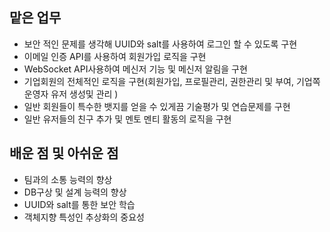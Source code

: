 


## 맡은 업무

- 보안 적인 문제를 생각해 UUID와 salt를 사용하여 로그인 할 수 있도록 구현
- 이메일 인증 API를 사용하여 회원가입 로직을 구현
- WebSocket API사용하여 메신저 기능 및 메신저 알림을 구현
- 기업회원의 전체적인 로직을 구현(회원가입, 프로필관리, 권한관리 및 부여, 기업쪽 운영자 유저 생성및 관리 )
- 일반 회원들이 특수한 뱃지를 얻을 수 있게끔 기술평가 및 연습문제를 구현
- 일반 유저들의 친구 추가 및 멘토 멘티 활동의 로직을 구현

## 배운 점 및 아쉬운 점

- 팀과의 소통 능력의 향상
- DB구상 및 설계 능력의 향상
- UUID와 salt를 통한 보안 학습
- 객체지향 특성인 추상화의 중요성

